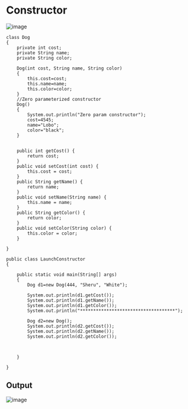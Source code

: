 # Constructor
![image](https://github.com/user-attachments/assets/c5a5185c-5aec-49ad-9b56-c05ca19635d3)

```
class Dog
{
	private int cost;
	private String name;
	private String color;
	
	Dog(int cost, String name, String color)
	{
		this.cost=cost;
		this.name=name;
		this.color=color;
	}
	//Zero parameterized constructor
	Dog()
	{
		System.out.println("Zero param constructor");
		cost=4545;
		name="Lobo";
		color="black";
	}
	
	
	public int getCost() {
		return cost;
	}
	public void setCost(int cost) {
		this.cost = cost;
	}
	public String getName() {
		return name;
	}
	public void setName(String name) {
		this.name = name;
	}
	public String getColor() {
		return color;
	}
	public void setColor(String color) {
		this.color = color;
	}
	
}

public class LaunchConstructor 
{

	public static void main(String[] args) 
	{
		Dog d1=new Dog(444, "Sheru", "White");
		
		System.out.println(d1.getCost());
		System.out.println(d1.getName());
		System.out.println(d1.getColor());
		System.out.println("************************************");
		
		Dog d2=new Dog();
		System.out.println(d2.getCost());
		System.out.println(d2.getName());
		System.out.println(d2.getColor());
		
		

	}

}

```
## Output
![image](https://github.com/user-attachments/assets/8dfeb8c4-b0b1-4035-9bfb-11608c37a086)
